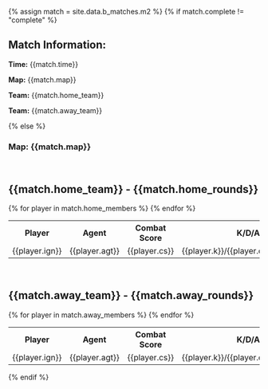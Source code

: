 {% assign match = site.data.b_matches.m2 %}
{% if match.complete != "complete" %}  
<h2> Match Information: </h2>
<p> <b>Time:</b> {{match.time}} </p>
<p> <b>Map:</b> {{match.map}} </p>
<p> <b>Team:</b> {{match.home_team}} </p>
<p> <b>Team:</b> {{match.away_team}} </p>
{% else %}
<h3> Map: {{match.map}} </h3>
<br>
<h2> {{match.home_team}} - {{match.home_rounds}} </h2>
<table style="width:100%">
  <tr>
    <th>Player</th>
    <th>Agent</th>
    <th>Combat Score</th>
    <th>K/D/A</th>
    <th>Econ Rating</th>
    <th>First Bloods</th>
    <th>Plants</th>
    <th>Defuses</th>
  </tr>
  {% for player in match.home_members %}
  <tr>
    <td>{{player.ign}}</td>
    <td>{{player.agt}}</td>
    <td>{{player.cs}}</td>
    <td>{{player.k}}/{{player.d}}/{{player.a}}</td>
    <td>{{player.er}}</td>
    <td>{{player.fb}}</td>
    <td>{{player.p}}</td>
    <td>{{player.df}}</td>
  </tr>
  {% endfor %}
</table>
<br>
<h2> {{match.away_team}} - {{match.away_rounds}} </h2>
<table style="width:100%">
  <tr>
    <th>Player</th>
    <th>Agent</th>
    <th>Combat Score</th>
    <th>K/D/A</th>
    <th>Econ Rating</th>
    <th>First Bloods</th>
    <th>Plants</th>
    <th>Defuses</th>
  </tr>
  {% for player in match.away_members %}
  <tr>
    <td>{{player.ign}}</td>
    <td>{{player.agt}}</td>
    <td>{{player.cs}}</td>
    <td>{{player.k}}/{{player.d}}/{{player.a}}</td>
    <td>{{player.er}}</td>
    <td>{{player.fb}}</td>
    <td>{{player.p}}</td>
    <td>{{player.df}}</td>
  </tr>
  {% endfor %}
</table>
{% endif %}
